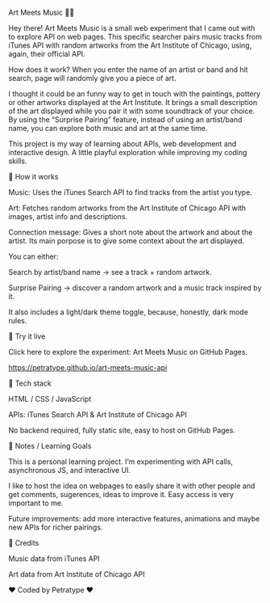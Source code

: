 Art Meets Music 🎨🎵

Hey there! Art Meets Music is a small web experiment that I came out with to explore API on web pages. This specific searcher pairs music tracks from iTunes API with random artworks from the Art Institute of Chicago, using, again, their official API. 

How does it work? When you enter the name of an artist or band and hit search, page will randomly give you a piece of art. 

I thought it could be an funny way to get in touch with the paintings, pottery or other artworks displayed at the Art Institute. It brings a small description of the art displayed while you pair it with some soundtrack of your choice. By using the “Surprise Pairing” feature, instead of using an artist/band name, you can explore both music and art at the same time. 

This project is my way of learning about APIs, web development and interactive design. A little playful exploration while improving my coding skills.

🔹 How it works

Music: Uses the iTunes Search API
 to find tracks from the artist you type.

Art: Fetches random artworks from the Art Institute of Chicago API
 with images, artist info and descriptions.

Connection message: Gives a short note about the artwork and about the artist. Its main porpose is to give some context about the art displayed.

You can either:

Search by artist/band name → see a track + random artwork.

Surprise Pairing → discover a random artwork and a music track inspired by it.

It also includes a light/dark theme toggle, because, honestly, dark mode rules.

🔹 Try it live

Click here to explore the experiment: Art Meets Music on GitHub Pages.

https://petratype.github.io/art-meets-music-api

🔹 Tech stack

HTML / CSS / JavaScript

APIs: iTunes Search API & Art Institute of Chicago API

No backend required, fully static site, easy to host on GitHub Pages.

🔹 Notes / Learning Goals

This is a personal learning project. I’m experimenting with API calls, asynchronous JS, and interactive UI.

I like to host the idea on webpages to easily share it with other people and get comments, sugerences, ideas to improve it. Easy access is very important to me.

Future improvements: add more interactive features, animations and maybe new APIs for richer pairings.

🔹 Credits

Music data from iTunes API

Art data from Art Institute of Chicago API

♥ Coded by Petratype ♥
